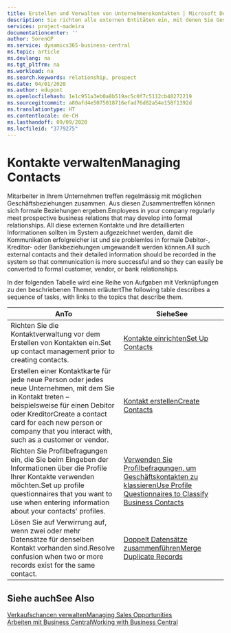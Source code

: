 ```yaml
---
title: Erstellen und Verwalten von Unternehmenskontakten | Microsoft Docs
description: Sie richten alle externen Entitäten ein, mit denen Sie Geschäftsbeziehungen haben (wie Debitoren, Interessenten, Kreditoren und Berater).
services: project-madeira
documentationcenter: ''
author: SorenGP
ms.service: dynamics365-business-central
ms.topic: article
ms.devlang: na
ms.tgt_pltfrm: na
ms.workload: na
ms.search.keywords: relationship, prospect
ms.date: 04/01/2020
ms.author: edupont
ms.openlocfilehash: 1e1c951a3eb0a8b519ac5c0f7c5112cb40272219
ms.sourcegitcommit: a80afd4e5075018716efad76d82a54e158f1392d
ms.translationtype: HT
ms.contentlocale: de-CH
ms.lasthandoff: 09/09/2020
ms.locfileid: "3779275"
---
```

# <a name="managing-contacts"></a><span data-ttu-id="9b4fb-103">Kontakte verwalten</span><span class="sxs-lookup"><span data-stu-id="9b4fb-103">Managing Contacts</span></span>
<span data-ttu-id="9b4fb-104">Mitarbeiter in Ihrem Unternehmen treffen regelmässig mit möglichen Geschäftsbeziehungen zusammen. Aus diesen Zusammentreffen können sich formale Beziehungen ergeben.</span><span class="sxs-lookup"><span data-stu-id="9b4fb-104">Employees in your company regularly meet prospective business relations that may develop into formal relationships.</span></span> <span data-ttu-id="9b4fb-105">All diese externen Kontakte und ihre detaillierten Informationen sollten im System aufgezeichnet werden, damit die Kommunikation erfolgreicher ist und sie problemlos in formale Debitor-, Kreditor- oder Bankbeziehungen umgewandelt werden können.</span><span class="sxs-lookup"><span data-stu-id="9b4fb-105">All such external contacts and their detailed information should be recorded in the system so that communication is more successful and so they can easily be converted to formal customer, vendor, or bank relationships.</span></span>

<span data-ttu-id="9b4fb-106">In der folgenden Tabelle wird eine Reihe von Aufgaben mit Verknüpfungen zu den beschriebenen Themen erläutert</span><span class="sxs-lookup"><span data-stu-id="9b4fb-106">The following table describes a sequence of tasks, with links to the topics that describe them.</span></span>

| <span data-ttu-id="9b4fb-107">An</span><span class="sxs-lookup"><span data-stu-id="9b4fb-107">To</span></span> | <span data-ttu-id="9b4fb-108">Siehe</span><span class="sxs-lookup"><span data-stu-id="9b4fb-108">See</span></span> |
| --- | --- |
| <span data-ttu-id="9b4fb-109">Richten Sie die Kontaktverwaltung vor dem Erstellen von Kontakten ein.</span><span class="sxs-lookup"><span data-stu-id="9b4fb-109">Set up contact management prior to creating contacts.</span></span> |[<span data-ttu-id="9b4fb-110">Kontakte einrichten</span><span class="sxs-lookup"><span data-stu-id="9b4fb-110">Set Up Contacts</span></span>](marketing-setup-contacts.md) |
| <span data-ttu-id="9b4fb-111">Erstellen einer Kontaktkarte für jede neue Person oder jedes neue Unternehmen, mit dem Sie in Kontakt treten – beispielsweise für einen Debitor oder Kreditor</span><span class="sxs-lookup"><span data-stu-id="9b4fb-111">Create a contact card for each new person or company that you interact with, such as a customer or vendor.</span></span> |[<span data-ttu-id="9b4fb-112">Kontakt erstellen</span><span class="sxs-lookup"><span data-stu-id="9b4fb-112">Create Contacts</span></span>](marketing-create-contact-companies.md) |
|<span data-ttu-id="9b4fb-113">Richten Sie Profilbefragungen ein, die Sie beim Eingeben der Informationen über die Profile Ihrer Kontakte verwenden möchten.</span><span class="sxs-lookup"><span data-stu-id="9b4fb-113">Set up profile questionnaires that you want to use when entering information about your contacts' profiles.</span></span>|[<span data-ttu-id="9b4fb-114">Verwenden Sie Profilbefragungen, um Geschäftskontakten zu klassieren</span><span class="sxs-lookup"><span data-stu-id="9b4fb-114">Use Profile Questionnaires to Classify Business Contacts</span></span>](marketing-create-contact-profile-questionnaire.md)|
|<span data-ttu-id="9b4fb-115">Lösen Sie auf Verwirrung auf, wenn zwei oder mehr Datensätze für denselben Kontakt vorhanden sind.</span><span class="sxs-lookup"><span data-stu-id="9b4fb-115">Resolve confusion when two or more records exist for the same contact.</span></span>|[<span data-ttu-id="9b4fb-116">Doppelt Datensätze zusammenführen</span><span class="sxs-lookup"><span data-stu-id="9b4fb-116">Merge Duplicate Records</span></span>](sales-how-merge-duplicate-records.md)|

## <a name="see-also"></a><span data-ttu-id="9b4fb-117">Siehe auch</span><span class="sxs-lookup"><span data-stu-id="9b4fb-117">See Also</span></span>
[<span data-ttu-id="9b4fb-118">Verkaufschancen verwalten</span><span class="sxs-lookup"><span data-stu-id="9b4fb-118">Managing Sales Opportunities</span></span>](marketing-manage-sales-opportunities.md)  
[<span data-ttu-id="9b4fb-119">Arbeiten mit  Business Central</span><span class="sxs-lookup"><span data-stu-id="9b4fb-119">Working with Business Central</span></span>](ui-work-product.md)  
